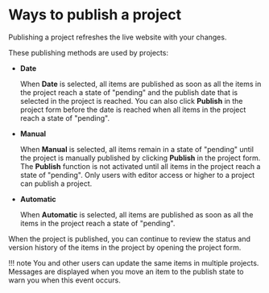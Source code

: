 # Ways to publish a project

Publishing a project refreshes the live website with your changes.

These publishing methods are used by projects:

-   **Date**

    When **Date** is selected, all items are published as soon as all the items in the project reach a state of "pending" and the publish date that is selected in the project is reached. You can also click **Publish** in the project form before the date is reached when all items in the project reach a state of "pending".

-   **Manual**

    When **Manual** is selected, all items remain in a state of "pending" until the project is manually published by clicking **Publish** in the project form. The **Publish** function is not activated until all items in the project reach a state of "pending". Only users with editor access or higher to a project can publish a project.

-   **Automatic**

    When **Automatic** is selected, all items are published as soon as all the items in the project reach a state of "pending".


When the project is published, you can continue to review the status and version history of the items in the project by opening the project form.

!!! note
    You and other users can update the same items in multiple projects. Messages are displayed when you move an item to the publish state to warn you when this event occurs.


